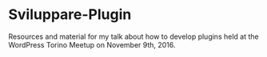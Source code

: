 # Sviluppare-Plugin
Resources and material for my talk about how to develop plugins held at the WordPress Torino Meetup on November 9th, 2016.
